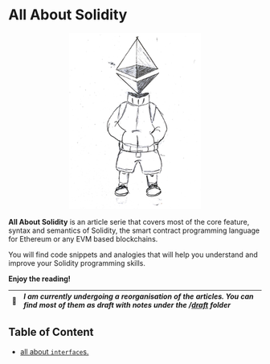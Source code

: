 # All About Solidity

<p align="center">
  <img height="350" src="./assets/all-about-solidity-character-medium.png">
</p>

**All About Solidity** is an article serie that covers most of the core feature, syntax and semantics of Solidity, the smart contract programming language for Ethereum or any EVM based blockchains.

You will find code snippets and analogies that will help you understand and improve your Solidity programming skills.

**Enjoy the reading!**

| :construction: | _I am currently undergoing a reorganisation of the articles. You can find most of them as draft with notes under the /[draft](./draft/) folder_ |
| :------------: | :---------------------------------------------------------------------------------------------------------------------------------------------- |

## Table of Content

- [all about `interface`s.](interfaces.md)
